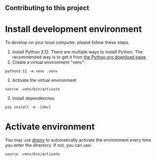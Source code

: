 ## Contributing to this project

# Install development environment
To develop on your local computer, please follow these steps.

1) Install Python 3.12. There are multiple ways to install Python. The recommended way is to get it from [the Python.org download page](https://www.python.org/downloads/).
2) Create a virtual environment "venv":
```
python3.12 -m venv .venv
```
2) Activate the virtual environment
```
source .venv/bin/activate
```

3) Install dependencies:
```
pip install -e .[dev]
```

# Activate environment
You may use [direnv](https://direnv.net/) to automatically activate the environment every time you enter the directory. If not, you can use:

```
source .venv/bin/activate
```
